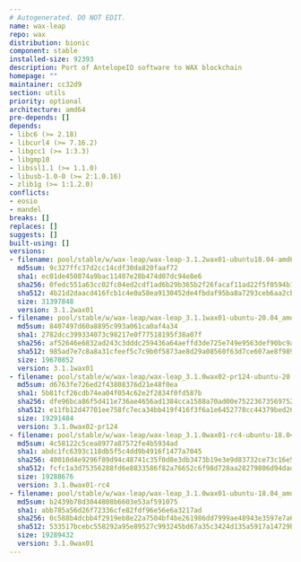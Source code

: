 ```yaml
---
# Autogenerated. DO NOT EDIT.
name: wax-leap
repo: wax
distribution: bionic
component: stable
installed-size: 92393
description: Port of AntelopeIO software to WAX blockchain
homepage: ""
maintainer: cc32d9
section: utils
priority: optional
architecture: amd64
pre-depends: []
depends:
- libc6 (>= 2.18)
- libcurl4 (>= 7.16.2)
- libgcc1 (>= 1:3.3)
- libgmp10
- libssl1.1 (>= 1.1.0)
- libusb-1.0-0 (>= 2:1.0.16)
- zlib1g (>= 1:1.2.0)
conflicts:
- eosio
- mandel
breaks: []
replaces: []
suggests: []
built-using: []
versions:
- filename: pool/stable/w/wax-leap/wax-leap-3.1.2wax01-ubuntu18.04-amd64.deb
  md5sum: 9c327ffc37d2cc14cdf30da820faaf72
  sha1: ec01de450874a9bac11407e28b474d07dc94e8e6
  sha256: 0fedc551a63cc02fc04ed2cdf1ad6b29b365b2f26facaf11ad22f5f0594b195d
  sha512: 4b21d2daacd416fcb1c4e0a58ea9130452de4fbdaf95ba8a7293ceb6aa2cb9025d5e7a3b45c09e6dcf91de89634d3e5fad3e2976b649e8c600cac51396d4f0a4
  size: 31397848
  version: 3.1.2wax01
- filename: pool/stable/w/wax-leap/wax-leap_3.1.1wax01-ubuntu-20.04_amd64.deb
  md5sum: 8407497d60a8895c993a061ca0af4a34
  sha1: 2782dcc399334073c98217e0f77518195f38a07f
  sha256: af52646e6832ad243c3dddc259436a64aeffd3de725e749e9563def90bc9a70b
  sha512: 985ad7e7c8a8a31cfeef5c7c9b0f5873ae8d29a08560f63d7ce607ae8f989d6127ed8c31cbf0162c9fd8ef97539b5940ffc0da1341b1555de33c003e831fabe7
  size: 19670852
  version: 3.1.1wax01
- filename: pool/stable/w/wax-leap/wax-leap_3.1.0wax02-pr124-ubuntu-20.04_amd64.deb
  md5sum: d6763fe726ed2f43808376d21e48f0ea
  sha1: 5b81fcf26cdb74ea04f054c62e2f2834f0fd587b
  sha256: dfe96bca86f5d411e736ae4656ad1384cca1588a70ad00e75223673569752222
  sha512: e11fb12d47701ee758fc7eca34bb419f416f3f6a1e6452778cc44379bed265ddbefce21b1cdbfcd9aee0f4e20f06082c46422531c1693005a86025409651437a
  size: 19291484
  version: 3.1.0wax02-pr124
- filename: pool/stable/w/wax-leap/wax-leap_3.1.0wax01-rc4-ubuntu-18.04_amd64.deb
  md5sum: 4c58122c5cea8977a87572fe4b5934ad
  sha1: abdc1fc6393c118db5f5c4dd9b4916f1477a7045
  sha256: 40010d4e9296f89d94c48741c35f0d8e3db3473b19e3e9d83732ce73c16e5e73
  sha512: fcfc1a3d75356288fd6e8833586f82a76652c6f98d728aa28279806d94dad71e65aea94c79a37f7281d5b536c6df637f85ea74285bddac879addad7082c0545c
  size: 19288676
  version: 3.1.0wax01-rc4
- filename: pool/stable/w/wax-leap/wax-leap_3.1.0wax01-ubuntu-18.04_amd64.deb
  md5sum: b2439b78d3044808b6603e53af591075
  sha1: abb785a56d26f72336cfe82fdf96e56e6a3217ad
  sha256: 0c588b4dcbb4f2919eb8e22a7504bf4be261986dd7999ae48943e3597e7a63e4
  sha512: 533517bcebc558292a95e89527c993245bd67a35c3424d135a5917a14729b252c60fb6f514146340ebe7e3f911e512e324278b0fd7bb460d4c4ac75cf3d589f1
  size: 19289432
  version: 3.1.0wax01
---
```

